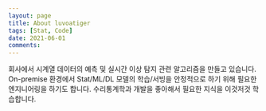 ```yaml
---
layout: page
title: About luvoatiger
tags: [Stat, Code]
date: 2021-06-01
comments: 
---
```


회사에서 시계열 데이터의 예측 및 실시간 이상 탐지 관련 알고리즘을 만들고 있습니다. On-premise 환경에서 Stat/ML/DL 모델의 학습/서빙을 안정적으로 하기 위해 필요한 엔지니어링을 하기도 합니다. 수리통계학과 개발을 좋아해서 필요한 지식을 이것저것 학습합니다.
